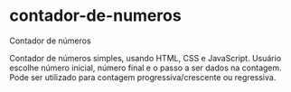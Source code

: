 # contador-de-numeros
Contador de números

Contador de números simples, usando HTML, CSS e JavaScript. 
Usuário escolhe número inicial, número final e o passo a ser dados na contagem.
Pode ser utilizado para contagem progressiva/crescente ou regressiva.
